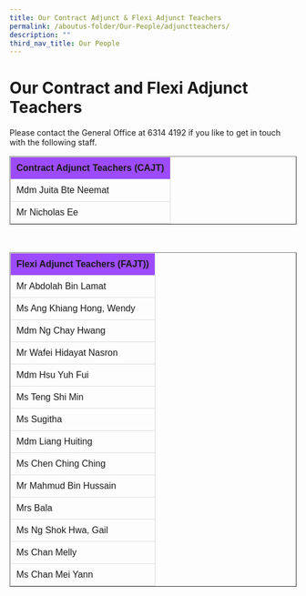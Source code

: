 ```yaml
---
title: Our Contract Adjunct & Flexi Adjunct Teachers
permalink: /aboutus-folder/Our-People/adjunctteachers/
description: ""
third_nav_title: Our People
---
```

# Our Contract and Flexi Adjunct Teachers

Please contact the General Office at 6314 4192 if you like to get in touch with the following staff.


<style>
table {
  font-family: arial, sans-serif;
  border-collapse: collapse;
  text-align: left;
}

td, th {
  border: 1px solid #dddddd;
  text-align: left;
  padding: 10px;
}

tr:nth-child(1) {
  background-color: #9d4bfe;
  font-color: #ffffff;
}
</style>

<table border=1>
  <tbody>
  <tr>
    <th>Contract Adjunct Teachers (CAJT)</th>
  </tr>
		<tr>
			<td>
				Mdm Juita Bte Neemat
			</td>
		</tr>
		<tr>
			<td>
				Mr Nicholas Ee
			</td>
		</tr>
	</tbody>
	</table>
<br>
<table border=1>
  <tbody>
  <tr>
    <th>Flexi Adjunct Teachers (FAJT))</th>
  </tr>
		<tr>
			<td>
				Mr Abdolah Bin Lamat
			</td>
		</tr>
		<tr>
			<td>
				Ms Ang Khiang Hong, Wendy
			</td>
		</tr>
				<tr>
			<td>
				Mdm Ng Chay Hwang
			</td>
		</tr>
				<tr>
			<td>
				Mr Wafei Hidayat Nasron
			</td>
		</tr>
				<tr>
			<td>
				Mdm Hsu Yuh Fui
			</td>
		</tr>
				<tr>
			<td>
				Ms Teng Shi Min
			</td>
		</tr>
				<tr>
			<td>
				Ms Sugitha
			</td>
		</tr>
				<tr>
			<td>
				Mdm Liang Huiting
			</td>
		</tr>
				<tr>
			<td>
				Ms Chen Ching Ching
			</td>
		</tr>
				<tr>
			<td>
				Mr Mahmud Bin Hussain
			</td>
		</tr>
				<tr>
			<td>
				Mrs Bala
			</td>
		</tr>
				<tr>
			<td>
				Ms Ng Shok Hwa, Gail
			</td>
		</tr>
		<tr>
			<td>
				Ms Chan Melly
			</td>
		</tr>
		<tr>
			<td>
				Ms Chan Mei Yann
			</td>
		</tr>